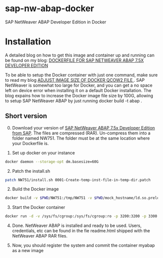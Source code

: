# sap-nw-abap-docker
SAP NetWeaver ABAP Developer Edition in Docker

# Installation

A detailed blog on how to get this image and container up and running can be found on my blog: [DOCKERFILE FOR SAP NETWEAVER ABAP 7.5X DEVELOPER EDITION](https://www.itsfullofstars.de/2017/09/dockerfile-for-sap-netweaver-abap-7-5x-developer-edition/)

To be able to setup the Docker container with just one command, make sure to read my blog [ADJUST IMAGE SIZE OF DOCKER QCOW2 FILE
](https://www.itsfullofstars.de/2017/12/adjust-the-image-size-of-docker/). SAP NetWeaver is somewhat too large for Docker, and you can get a no space left on device error when installing it on a default Docker installation. The blog expains how to increase the Docker image file size by 100G, allowing to setup SAP NetWeaver ABAP by just running docker build -t abap .

## Short version

0. Download your version of [SAP NetWeaver ABAP 7.5x Developer Edition from SAP](https://tools.hana.ondemand.com/#abap). The files are compressed (RAR). Un-compress them into a folder named NW751. The folder must be at the same location where your Dockerfile is.

1. Set up docker on your instance

```sh
docker daemon --storage-opt dm.basesize=60G
```

2. Patch the install.sh

```sh
patch NW751/install.sh 0001-Create-temp-inst-file-in-temp-dir.patch
```

2. Build the Docker image

```sh
docker build -v $PWD/NW751:/tmp/NW751 -v $PWD/mock_hostname/ld.so.preload:/etc/ld.so.preload -v $PWD/mock_hostname/libmockhostname.so:/usr/local/lib64/libmockhostname.so -t nwabap .
```

3. Start the Docker container

```sh
docker run -d -v /sys/fs/cgroup:/sys/fs/cgroup:ro -p 3200:3200 -p 3300:3300 -p 8000:8000 -p 44300:44300 -h vhcalnplci --name myabap nwabap
```

4. Done. NetWeaver ABAP is installed and ready to be used. Users, credentials, etc can be found in the fie readme.html shipped with the NetWeaver ABAP RAR files.

5. Now, you should register the system and commit the container myabap as a new image
